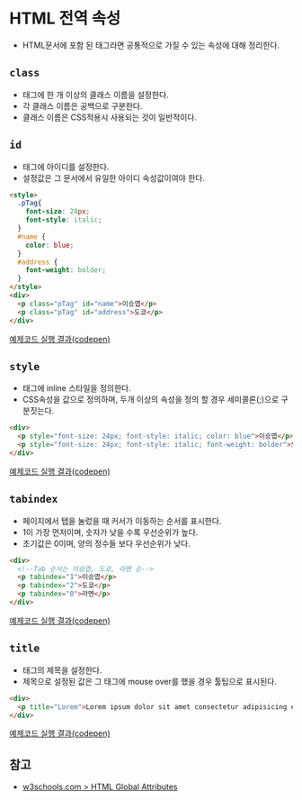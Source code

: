 # HTML 전역 속성

- HTML문서에 포함 된 태그라면 공통적으로 가질 수 있는 속성에 대해 정리한다.

## `class`

- 태그에 한 개 이상의 클래스 이름을 설정한다.
- 각 클래스 이름은 공백으로 구분한다.
- 클래스 이름은 CSS적용시 사용되는 것이 일반적이다.

## `id`

- 태그에 아이디를 설정한다.
- 설정값은 그 문서에서 유일한 아이디 속성값이여야 한다.

```html
<style>
  .pTag{
    font-size: 24px;
    font-style: italic;
  }
  #name {
    color: blue;
  }
  #address {
    font-weight: bolder;
  }
</style>
<div>
  <p class="pTag" id="name">이승엽</p>
  <p class="pTag" id="address">도쿄</p>
</div>
```

[예제코드 실행 결과(codepen)](https://codepen.io/seungyeop-lee/pen/KJoGGO)

## `style`

- 태그에 inline 스타일을 정의한다.
- CSS속성을 값으로 정의하며, 두개 이상의 속성을 정의 할 경우 세미콜론(;)으로 구분짓는다.

```html
<div>
  <p style="font-size: 24px; font-style: italic; color: blue">이승엽</p>
  <p style="font-size: 24px; font-style: italic; font-weight: bolder">도쿄</p>
</div>
```

[예제코드 실행 결과(codepen)](https://codepen.io/seungyeop-lee/pen/exMPQp)

## `tabindex`

- 페이지에서 탭을 눌렀을 때 커서가 이동하는 순서를 표시한다.
- 1이 가장 먼저이며, 숫자가 낮을 수록 우선순위가 높다.
- 초기값은 0이며, 양의 정수들 보다 우선순위가 낮다.

```html
<div>
  <!--Tab 순서는 이승엽, 도쿄, 라멘 순-->
  <p tabindex="1">이승엽</p>
  <p tabindex="2">도쿄</p>
  <p tabindex="0">라멘</p>
</div>
```

[예제코드 실행 결과(codepen)](https://codepen.io/seungyeop-lee/pen/LqdgXL)

## `title`

- 태그의 제목을 설정한다.
- 제목으로 설정된 값은 그 태그에 mouse over를 했을 경우 툴팁으로 표시된다.

```html
<div>
  <p title="Lorem">Lorem ipsum dolor sit amet consectetur adipisicing elit. Ex delectus ab tenetur deserunt eius quas, culpa molestiae fuga animi rem, facilis quod nobis modi veniam doloribus maiores quae odit porro?</p>
</div>
```

[예제코드 실행 결과(codepen)](https://codepen.io/seungyeop-lee/pen/aXYRPB)

## 참고

- [w3schools.com > HTML Global Attributes](https://www.w3schools.com/tags/ref_standardattributes.asp)